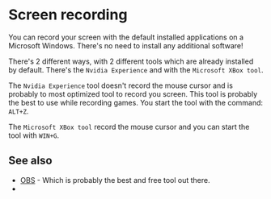 # Screen recording

You can record your screen with the default installed applications on a Microsoft Windows. There's no need to install any additional software!

There's 2 different ways, with 2 different tools which are already installed by default. There's the `Nvidia Experience` and with the `Microsoft XBox tool`. 

The `Nvidia Experience` tool doesn't record the mouse cursor and is probably to most optimized tool to record you screen. This tool is probably the best to use while recording games. You start the tool with the command: `ALT+Z`.

The `Microsoft XBox tool` record the mouse cursor and you can start the tool with `WIN+G`.

## See also

* [OBS](https://obsproject.com/) - Which is probably the best and free tool out there.
* 
